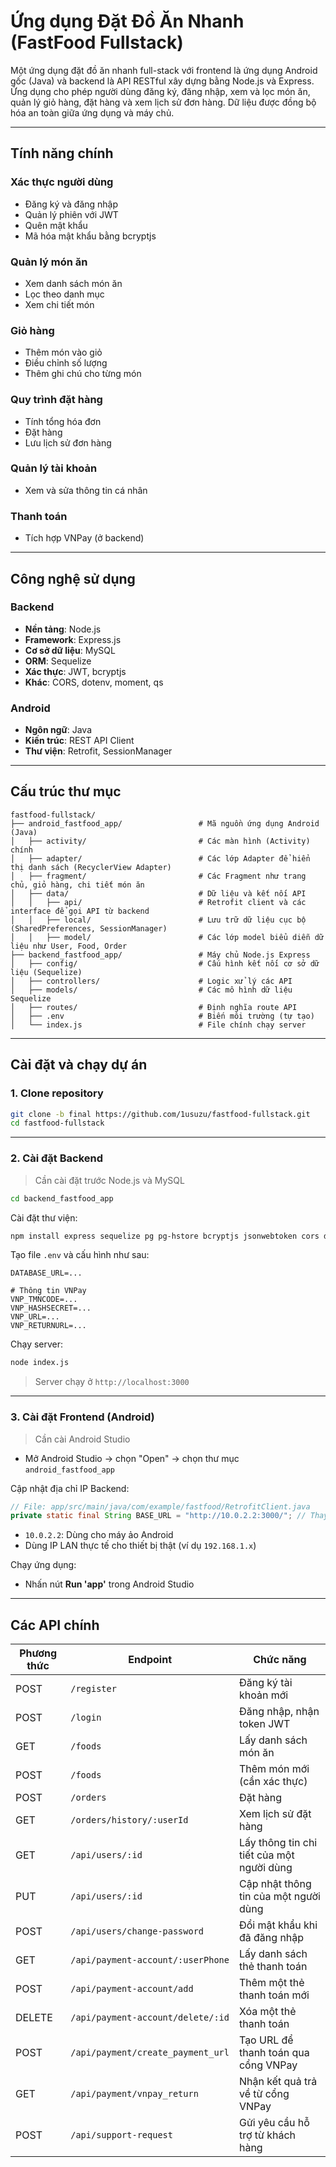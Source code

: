 # Ứng dụng Đặt Đồ Ăn Nhanh (FastFood Fullstack)

Một ứng dụng đặt đồ ăn nhanh full-stack với frontend là ứng dụng Android gốc (Java) và backend là API RESTful xây dựng bằng Node.js và Express. Ứng dụng cho phép người dùng đăng ký, đăng nhập, xem và lọc món ăn, quản lý giỏ hàng, đặt hàng và xem lịch sử đơn hàng. Dữ liệu được đồng bộ hóa an toàn giữa ứng dụng và máy chủ.

---

## Tính năng chính

### Xác thực người dùng
- Đăng ký và đăng nhập
- Quản lý phiên với JWT
- Quên mật khẩu
- Mã hóa mật khẩu bằng bcryptjs

###  Quản lý món ăn
- Xem danh sách món ăn
- Lọc theo danh mục
- Xem chi tiết món

### Giỏ hàng
- Thêm món vào giỏ
- Điều chỉnh số lượng
- Thêm ghi chú cho từng món

### Quy trình đặt hàng
- Tính tổng hóa đơn
- Đặt hàng
- Lưu lịch sử đơn hàng

### Quản lý tài khoản
- Xem và sửa thông tin cá nhân

### Thanh toán
- Tích hợp VNPay (ở backend)

---

## Công nghệ sử dụng

### Backend
- **Nền tảng**: Node.js
- **Framework**: Express.js
- **Cơ sở dữ liệu**: MySQL
- **ORM**: Sequelize
- **Xác thực**: JWT, bcryptjs
- **Khác**: CORS, dotenv, moment, qs

### Android
- **Ngôn ngữ**: Java
- **Kiến trúc**: REST API Client
- **Thư viện**: Retrofit, SessionManager

---

## Cấu trúc thư mục

```
fastfood-fullstack/
├── android_fastfood_app/                 # Mã nguồn ứng dụng Android (Java)
│   ├── activity/                         # Các màn hình (Activity) chính
│   ├── adapter/                          # Các lớp Adapter để hiển thị danh sách (RecyclerView Adapter)
│   ├── fragment/                         # Các Fragment như trang chủ, giỏ hàng, chi tiết món ăn
│   ├── data/                             # Dữ liệu và kết nối API
│   │   ├── api/                          # Retrofit client và các interface để gọi API từ backend
│   │   ├── local/                        # Lưu trữ dữ liệu cục bộ (SharedPreferences, SessionManager)
│   │   ├── model/                        # Các lớp model biểu diễn dữ liệu như User, Food, Order
├── backend_fastfood_app/                 # Máy chủ Node.js Express
│   ├── config/                           # Cấu hình kết nối cơ sở dữ liệu (Sequelize)
│   ├── controllers/                      # Logic xử lý các API
│   ├── models/                           # Các mô hình dữ liệu Sequelize
│   ├── routes/                           # Định nghĩa route API
│   ├── .env                              # Biến môi trường (tự tạo)
│   └── index.js                          # File chính chạy server
```

---

## Cài đặt và chạy dự án

### 1. Clone repository

```bash
git clone -b final https://github.com/1usuzu/fastfood-fullstack.git
cd fastfood-fullstack
```

---

### 2. Cài đặt Backend

> Cần cài đặt trước Node.js và MySQL

```bash
cd backend_fastfood_app
```

Cài đặt thư viện:
```bash
npm install express sequelize pg pg-hstore bcryptjs jsonwebtoken cors dotenv moment qs
```

Tạo file `.env` và cấu hình như sau:

```env
DATABASE_URL=...

# Thông tin VNPay
VNP_TMNCODE=...
VNP_HASHSECRET=...
VNP_URL=...
VNP_RETURNURL=...
```

Chạy server:
```bash
node index.js
```

> Server chạy ở `http://localhost:3000`

---

### 3. Cài đặt Frontend (Android)

> Cần cài Android Studio

- Mở Android Studio → chọn "Open" → chọn thư mục `android_fastfood_app`

Cập nhật địa chỉ IP Backend:
```java
// File: app/src/main/java/com/example/fastfood/RetrofitClient.java
private static final String BASE_URL = "http://10.0.2.2:3000/"; // Thay đổi IP nếu cần
```

- `10.0.2.2`: Dùng cho máy ảo Android
- Dùng IP LAN thực tế cho thiết bị thật (ví dụ `192.168.1.x`)

Chạy ứng dụng:
- Nhấn nút **Run 'app'** trong Android Studio

---

## Các API chính

| Phương thức | Endpoint                                | Chức năng                                      |
|-------------|-----------------------------------------|------------------------------------------------|
| POST        | `/register`                             | Đăng ký tài khoản mới                          |
| POST        | `/login`                                | Đăng nhập, nhận token JWT                      |
| GET         | `/foods`                                | Lấy danh sách món ăn                           |
| POST        | `/foods`                                | Thêm món mới (cần xác thực)                    |
| POST        | `/orders`                               | Đặt hàng                                       |
| GET         | `/orders/history/:userId`               | Xem lịch sử đặt hàng                           |
| GET         | `/api/users/:id`                        | Lấy thông tin chi tiết của một người dùng      |
| PUT         | `/api/users/:id`                        | Cập nhật thông tin của một người dùng          |
| POST        | `/api/users/change-password`            | Đổi mật khẩu khi đã đăng nhập                  |
| GET         | `/api/payment-account/:userPhone`       | Lấy danh sách thẻ thanh toán                   |
| POST        | `/api/payment-account/add`              | Thêm một thẻ thanh toán mới                    |
| DELETE      | `/api/payment-account/delete/:id`       | Xóa một thẻ thanh toán                         |
| POST        | `/api/payment/create_payment_url`       | Tạo URL để thanh toán qua cổng VNPay           |
| GET         | `/api/payment/vnpay_return`             | Nhận kết quả trả về từ cổng VNPay              |
| POST        | `/api/support-request`                  | Gửi yêu cầu hỗ trợ từ khách hàng               |

